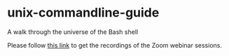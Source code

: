 # unix-commandline-guide
A walk through the universe of the Bash shell

Please follow [this link](https://hpc.ilri.cgiar.org/~jbaka/Recordings_Unix_training/) to get the recordings of the Zoom webinar sessions.
